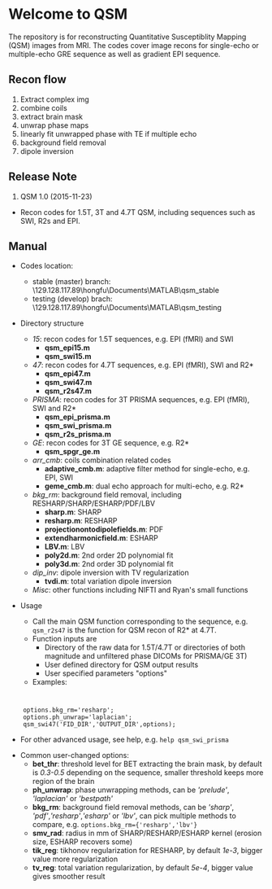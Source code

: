 # Welcome to QSM
The repository is for reconstructing Quantitative Susceptiblity Mapping (QSM) images from MRI. The codes cover image recons for single-echo or multiple-echo GRE sequence as well as gradient EPI sequence.

## Recon flow
1. Extract complex img 
2. combine coils 
3. extract brain mask 
4. unwrap phase maps 
5. linearly fit unwrapped phase with TE if multiple echo 
6. background field removal 
7. dipole inversion
	
## Release Note
1. QSM 1.0 (2015-11-23)
  * Recon codes for 1.5T, 3T and 4.7T QSM, including sequences such as SWI, R2s and EPI.
	

## Manual
* Codes location:
  + stable (master) branch: \129.128.117.89\hongfu\Documents\MATLAB\qsm_stable
  + testing (develop) brach: \129.128.117.89\hongfu\Documents\MATLAB\qsm_testing

* Directory structure
  - *15*: recon codes for 1.5T sequences, e.g. EPI (fMRI) and SWI
    + **qsm_epi15.m**
    + **qsm_swi15.m**
  - *47*: recon codes for 4.7T sequences, e.g. EPI (fMRI), SWI and R2*
    + **qsm_epi47.m**
    + **qsm_swi47.m**
    + **qsm_r2s47.m**
  - *PRISMA*: recon codes for 3T PRISMA sequences, e.g. EPI (fMRI), SWI and R2*
    + **qsm_epi_prisma.m**
    + **qsm_swi_prisma.m**
    + **qsm_r2s_prisma.m**
  - *GE*: recon codes for 3T GE sequence, e.g. R2*
    + **qsm_spgr_ge.m**
  - *arr_cmb*: coils combination related codes
    + **adaptive_cmb.m**: adaptive filter method for single-echo, e.g. EPI, SWI
    + **geme_cmb.m**: dual echo approach for multi-echo, e.g. R2*
  - *bkg_rm*: background field removal, including RESHARP/SHARP/ESHARP/PDF/LBV
    + **sharp.m**: SHARP
    + **resharp.m**: RESHARP
    + **projectionontodipolefields.m**: PDF
    + **extendharmonicfield.m**: ESHARP
    + **LBV.m**: LBV
    + **poly2d.m**: 2nd order 2D polynomial fit
    + **poly3d.m**: 2nd order 3D polynomial fit
  - *dip_inv*: dipole inversion with TV regularization
    + **tvdi.m**: total variation dipole inversion
  - *Misc*: other functions including NIFTI and Ryan's small functions

* Usage
  - Call the main QSM function corresponding to the sequence, e.g. `qsm_r2s47` is the function for QSM recon of R2* at 4.7T.
  - Function inputs are 
    + Directory of the raw data for 1.5T/4.7T or directories of both magnitude and unfiltered phase DICOMs for PRISMA/GE 3T)
    + User defined directory for QSM output results
    + User specified parameters "options"
  - Examples:
#    
        options.bkg_rm='resharp';
        options.ph_unwrap='laplacian';
        qsm_swi47('FID_DIR','OUTPUT_DIR',options);

  - For other advanced usage, see help, e.g. `help qsm_swi_prisma`

* Common user-changed options:
  - **bet_thr**: threshold level for BET extracting the brain mask, by default is *0.3-0.5* depending on the sequence, smaller threshold keeps more region of the brain
  - **ph_unwrap**: phase unwrapping methods, can be *'prelude'*, *'laplacian'* or *'bestpath'*
  - **bkg_rm**: background field removal methods, can be *'sharp'*, *'pdf'*,*'resharp'*,*'esharp'* or *'lbv'*, can pick multiple methods to compare, e.g. `options.bkg_rm={'resharp','lbv'}`
  - **smv_rad**: radius in mm of SHARP/RESHARP/ESHARP kernel (erosion size, ESHARP recovers some)
  - **tik_reg**: tikhonov regularization for RESHARP, by default *1e-3*, bigger value more regularization
  - **tv_reg**: total variation regularization, by default *5e-4*, bigger value gives smoother result
